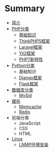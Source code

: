 # Summary

* [简介](README.md)
* [PHP分类](phpfen-lei.md)
  * [基础知识](chapter1/ji-chu-zhi-shi.md)
  * [ThinkPHP5框架](chapter1/thinkphp5kuang-jia.md)
  * [Laravel框架](chapter1/laravelkuang-jia.md)
  * [Yii2框架](chapter1/yii2kuang-jia.md)
  * [PHP7新特性](chapter1/php7xin-te-xing.md)
* [Python分类](pythonfen-lei.md)
  * 基础知识
  * [Django框架](pythonfen-lei/djangokuang-jia.md)
  * [Flask框架](pythonfen-lei/flaskkuang-jia.md)
* [数据库分类](shu-ju-ku-fen-lei.md)
  * [MySql](shu-ju-ku-fen-lei/mysql.md)
* [缓存](huan-cun.md)
  * [Memcache](huan-cun/memcache.md)
  * [Redis](huan-cun/redis.md)
* 前端分类
  * JavaScript
  * CSS
  * HTML
* [Linux](linux.md)
  * [LNMP环境安装](linux/lnmphuan-jing-an-zhuang.md)

